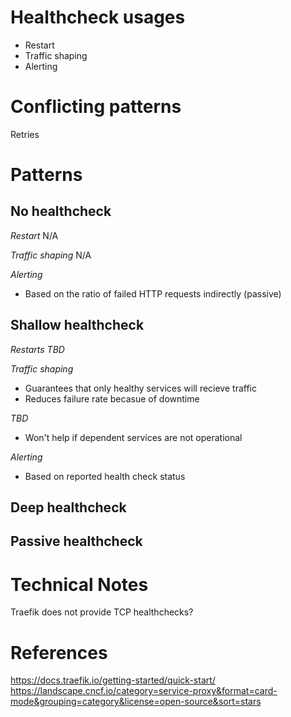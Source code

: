 # Healthcheck usages
- Restart
- Traffic shaping
- Alerting

# Conflicting patterns
Retries

# Patterns
## No healthcheck
*Restart*
N/A

*Traffic shaping*
N/A

*Alerting*
+ Based on the ratio of failed HTTP requests indirectly (passive)

## Shallow healthcheck
*Restarts*
*TBD*

*Traffic shaping*
+ Guarantees that only healthy services will recieve traffic
+ Reduces failure rate becasue of downtime

*TBD*
- Won't help if dependent services are not operational

*Alerting*
+ Based on reported health check status

## Deep healthcheck

## Passive healthcheck

# Technical Notes
Traefik does not provide TCP healthchecks?

# References
https://docs.traefik.io/getting-started/quick-start/
https://landscape.cncf.io/category=service-proxy&format=card-mode&grouping=category&license=open-source&sort=stars
